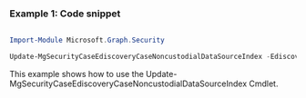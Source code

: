 ### Example 1: Code snippet

```powershell

Import-Module Microsoft.Graph.Security

Update-MgSecurityCaseEdiscoveryCaseNoncustodialDataSourceIndex -EdiscoveryCaseId $ediscoveryCaseId -EdiscoveryNoncustodialDataSourceId $ediscoveryNoncustodialDataSourceId

```
This example shows how to use the Update-MgSecurityCaseEdiscoveryCaseNoncustodialDataSourceIndex Cmdlet.

